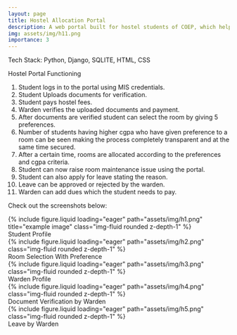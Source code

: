 ```yaml
---
layout: page
title: Hostel Allocation Portal
description: A web portal built for hostel students of COEP, which helps them with document verification, room allocation and every hostel related activity, thus improving the traditional offline method.
img: assets/img/h11.png
importance: 3
---
```


Tech Stack: Python, Django, SQLITE, HTML, CSS

Hostel Portal Functioning
<ol>
    <li>Student logs in to the portal using MIS credentials.</li>
    <li>Student Uploads documents for verification.</li>
    <li>Student pays hostel fees.</li>
    <li>Warden verifies the uploaded documents and payment.</li>
    <li>After documents are verified student can select the room by giving 5 preferences.</li>
    <li>Number of students having higher cgpa who have given preference to a room can be seen making the process completely transparent and at the same time secured.</li>
    <li>After a certain time, rooms are allocated according to the preferences and cgpa criteria.</li>
    <li>Student can now raise room maintenance issue using the portal.</li>
    <li>Student can also apply for leave stating the reason.</li>
    <li>Leave can be approved or rejected by the warden.</li>
    <li>Warden can add dues which the student needs to pay.</li>
</ol>

Check out the screenshots below:

<div class="row">
    <div class="col-sm mt-3 mt-md-0">
        {% include figure.liquid loading="eager" path="assets/img/h1.png" title="example image" class="img-fluid rounded z-depth-1" %}
    </div>
</div>
<div class="caption">
    Student Profile
</div>

<div class="row">
    <div class="col-sm mt-3 mt-md-0">
        {% include figure.liquid loading="eager" path="assets/img/h2.png" class="img-fluid rounded z-depth-1" %}
    </div>
</div>
<div class="caption">
    Room Selection With Preference
</div>

<div class="row">
    <div class="col-sm mt-3 mt-md-0">
        {% include figure.liquid loading="eager" path="assets/img/h3.png" class="img-fluid rounded z-depth-1" %}
    </div>
</div>
<div class="caption">
    Warden Profile
</div>

<div class="row">
    <div class="col-sm mt-3 mt-md-0">
        {% include figure.liquid loading="eager" path="assets/img/h4.png" class="img-fluid rounded z-depth-1" %}
    </div>
</div>
<div class="caption">
    Document Verification by Warden 
</div>

<div class="row">
    <div class="col-sm mt-3 mt-md-0">
        {% include figure.liquid loading="eager" path="assets/img/h5.png" class="img-fluid rounded z-depth-1" %}
    </div>
</div>
<div class="caption">
    Leave by Warden 
</div>